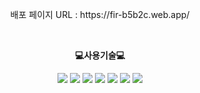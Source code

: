 <p align="center">
  배포 페이지 URL : https://fir-b5b2c.web.app/
</p>

<br>

<p align="center">
    <Strong>💻사용기술💻</Strong><br>
</p>

<p align="center" display="inline-block">
    <img src="https://img.shields.io/badge/JavaScript-F7DF1E?style=for-the-badge&logo=JavaScript&logoColor=white"> 
   <img src="https://img.shields.io/badge/React-61DAFB?style=for-the-badge&logo=React&logoColor=white">
      <img src="https://img.shields.io/badge/HTML5-E34F26?style=for-the-badge&logo=HTML5&logoColor=white">
    <img src="https://img.shields.io/badge/CSS3-1572B6?style=for-the-badge&logo=CSS3&logoColor=white">
      <img src="https://img.shields.io/badge/Firebase-FFCA28?style=for-the-badge&logo=Firebase&logoColor=white">
      <img src="https://img.shields.io/badge/Stripe-008CDD?style=for-the-badge&logo=Stripe&logoColor=white">
      <img src="https://img.shields.io/badge/Express-000000?style=for-the-badge&logo=Express&logoColor=white">  
</p>
